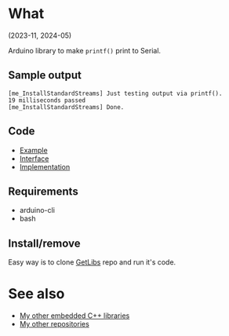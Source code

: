 # What

(2023-11, 2024-05)

Arduino library to make `printf()` print to Serial.


## Sample output

```
[me_InstallStandardStreams] Just testing output via printf().
19 milliseconds passed
[me_InstallStandardStreams] Done.
```

## Code

* [Example][Example]
* [Interface][Interface]
* [Implementation][Implementation]


## Requirements

  * arduino-cli
  * bash


## Install/remove

Easy way is to clone [GetLibs][GetLibs] repo and run it's code.


# See also

* [My other embedded C++ libraries][Embedded]
* [My other repositories][Repos]

[Example]: examples/me_InstallStandardStreams/me_InstallStandardStreams.ino
[Interface]: src/me_InstallStandardStreams.h
[Implementation]: src/me_InstallStandardStreams.cpp

[GetLibs]: https://github.com/martin-eden/Embedded-Framework-GetLibs

[Embedded]: https://github.com/martin-eden/Embedded_Crafts/tree/master/Parts
[Repos]: https://github.com/martin-eden/contents
